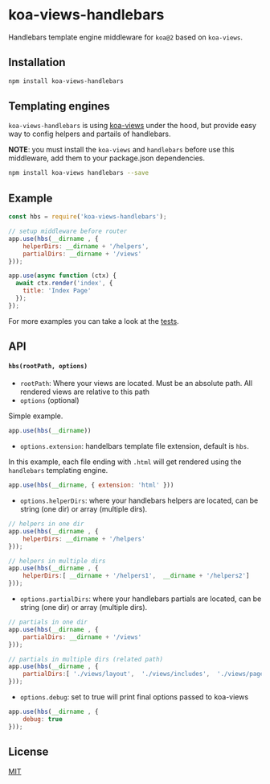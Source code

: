 # koa-views-handlebars

Handlebars template engine middleware for `koa@2` based on `koa-views`.

## Installation

```sh
npm install koa-views-handlebars
```

## Templating engines

`koa-views-handlebars` is using [koa-views](https://github.com/queckezz/koa-views) under the hood, but provide easy way to config helpers and partails of handlebars.


**NOTE**: you must install the `koa-views` and `handlebars` before use this middleware, add them to your package.json dependencies.
```sh
npm install koa-views handlebars --save
```

## Example

```js
const hbs = require('koa-views-handlebars');

// setup middleware before router
app.use(hbs(__dirname , {
    helperDirs: __dirname + '/helpers',
    partialDirs: __dirname + '/views'
}));

app.use(async function (ctx) {
  await ctx.render('index', {
    title: 'Index Page'
  });
});
```

For more examples you can take a look at the [tests](./test/core.spec.js).


## API

#### `hbs(rootPath, options)`

* `rootPath`: Where your views are located. Must be an absolute path. All rendered views are relative to this path
* `options` (optional)

Simple example.
```js
app.use(hbs(__dirname))
```



* `options.extension`: handelbars template file extension, default is `hbs`.

In this example, each file ending with `.html` will get rendered using the `handlebars` templating engine.
```js
app.use(hbs(__dirname, { extension: 'html' }))
```


* `options.helperDirs`: where your handlebars helpers are located, can be string (one dir) or array (multiple dirs).

```js
// helpers in one dir
app.use(hbs(__dirname , {
    helperDirs: __dirname + '/helpers'
}));

// helpers in multiple dirs
app.use(hbs(__dirname , {
    helperDirs:[ __dirname + '/helpers1',  __dirname + '/helpers2']
}));

```


* `options.partialDirs`: where your handlebars partials are located, can be string (one dir) or array (multiple dirs).

```js
// partials in one dir
app.use(hbs(__dirname , {
    partialDirs: __dirname + '/views'
}));

// partials in multiple dirs (related path)
app.use(hbs(__dirname , {
    partialDirs:[ './views/layout',  './views/includes',  './views/pages']
}));

```

* `options.debug`: set to true will print final options passed to koa-views 

```js
app.use(hbs(__dirname , {
    debug: true
}));

```

## License

[MIT](./LICENSE)
